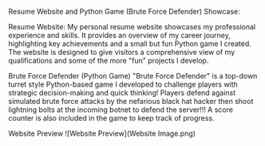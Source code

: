 Resume Website and Python Game (Brute Force Defender) Showcase:

Resume Website:
My personal resume website showcases my professional experience and skills. It provides an overview of my career journey, highlighting key achievements and a small but fun Python game I created. The website is designed to give visitors a comprehensive view of my qualifications and some of the more "fun" projects I develop.

Brute Force Defender (Python Game)
"Brute Force Defender" is a top-down turret style Python-based game I developed to challenge players with strategic decision-making and quick thinking! Players defend against simulated brute force attacks by the nefarious black hat hacker then shoot lightning bolts at the incoming botnet to defend the server!!! A score counter is also included in the game to keep track of progress.

Website Preview
![Website Preview](Website Image.png)
